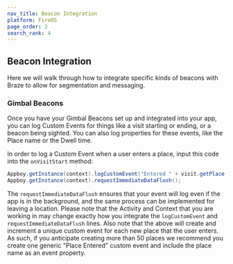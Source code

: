 ```yaml
---
nav_title: Beacon Integration
platform: FireOS
page_order: 2
search_rank: 4
---
```

## Beacon Integration

Here we will walk through how to integrate specific kinds of beacons with Braze to allow for segmentation and messaging.

### Gimbal Beacons

Once you have your Gimbal Beacons set up and integrated into your app, you can log Custom Events for things like a visit starting or ending, or a beacon being sighted. You can also log properties for these events, like the Place name or the Dwell time.

In order to log a Custom Event when a user enters a place, input this code into the `onVisitStart` method:

```java
Appboy.getInstance(context).logCustomEvent("Entered " + visit.getPlace());
Appboy.getInstance(context).requestImmediateDataFlush();
```

The `requestImmediateDataFlush` ensures that your event will log even if the app is in the background, and the same process can be implemented for leaving a location. Please note that the Activity and Context that you are working in may change exactly how you integrate the `logCustomEvent` and `requestImmediateDataFlush` lines. Also note that the above will create and increment a unique custom event for each new place that the user enters. As such, if you anticipate creating more than 50 places we recommend you create one generic "Place Entered" custom event and include the place name as an event property.
